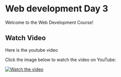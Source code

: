 # Web development Day 3

Welcome to the Web Development Course!

## Watch Video

Here is the youtube video

Click the image below to watch the video on YouTube:

[![Watch the video](https://img.youtube.com/vi/sOVsCD9s4JQ/0.jpg)](https://youtu.be/sOVsCD9s4JQ)
